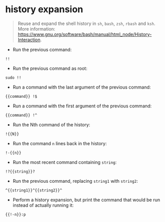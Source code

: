 # history expansion

> Reuse and expand the shell history in `sh`, `bash`, `zsh`, `rbash` and `ksh`.
> More information: <https://www.gnu.org/software/bash/manual/html_node/History-Interaction>.

- Run the previous command:

`!!`

- Run the previous command as root:

`sudo !!`

- Run a command with the last argument of the previous command:

`{{command}} !$`

- Run a command with the first argument of the previous command:

`{{command}} !^`

- Run the Nth command of the history:

`!{{N}}`

- Run the command `n` lines back in the history:

`!-{{n}}`

- Run the most recent command containing `string`:

`!?{{string}}?`

- Run the previous command, replacing `string1` with `string2`:

`^{{string1}}^{{string2}}^`

- Perform a history expansion, but print the command that would be run instead of actually running it:

`{{!-n}}:p`

